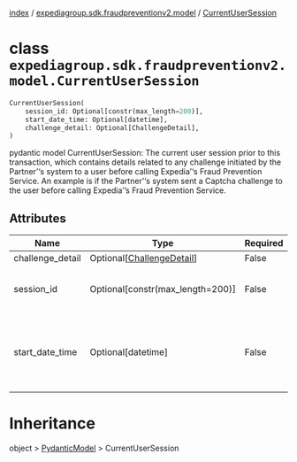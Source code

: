 [index](index.md) /
[expediagroup.sdk.fraudpreventionv2.model](expediagroup.sdk.fraudpreventionv2.model.md)
/ [CurrentUserSession](CurrentUserSession.md)

# class `expediagroup.sdk.fraudpreventionv2.model.CurrentUserSession`

```python
CurrentUserSession(
    session_id: Optional[constr(max_length=200)],
    start_date_time: Optional[datetime],
    challenge_detail: Optional[ChallengeDetail],
)
```

pydantic model CurrentUserSession: The current user session prior to
this transaction, which contains details related to any challenge
initiated by the Partner’‘s system to a user before calling Expedia’‘s
Fraud Prevention Service. An example is if the Partner’‘s system sent a
Captcha challenge to the user before calling Expedia’’s Fraud Prevention
Service.

## Attributes

| Name             | Type                                              | Required | Description                                                                                                    |
| ---------------- | ------------------------------------------------- | -------- | -------------------------------------------------------------------------------------------------------------- |
| challenge_detail | Optional\[[ChallengeDetail](ChallengeDetail.md)\] | False    | …                                                                                                              |
| session_id       | Optional\[constr(max_length=200)\]                | False    | Unique identifier for a user’s session on their device                                                         |
| start_date_time  | Optional\[datetime\]                              | False    | The local date and time a user’s session started, in ISO-8601 date and time format `yyyy-MM-ddTHH:mm:ss.SSSZ`. |

# Inheritance

object > [PydanticModel](PydanticModel.md) > CurrentUserSession
